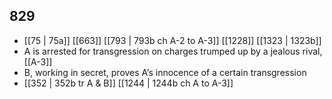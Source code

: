 ## 829
- [[75 | 75a]] [[663]] [[793 | 793b ch A-2 to A-3]] [[1228]] [[1323 | 1323b]] 
- A is arrested for transgression on charges trumped up by a jealous rival, [[A-3]]
- B, working in secret, proves A’s innocence of a certain transgression
- [[352 | 352b tr A &amp; B]] [[1244 | 1244b ch A to A-3]] 

